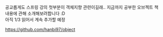 공교롭게도 스프링 강의 첫부분이 객체지향 관련이길래.. 지금까지 공부한 오브젝트 책 내용에 관해 소개해보려합니다 :D  
아직 1/3 읽어서 계속 추가할 예정

https://github.com/hanbi97/object

